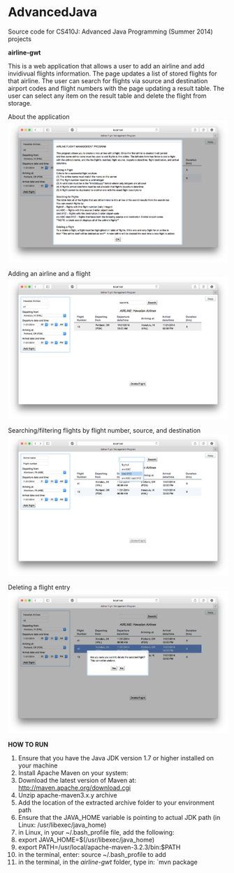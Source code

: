 AdvancedJava
============

Source code for CS410J: Advanced Java Programming (Summer 2014) projects


**airline-gwt** 


This is a web application that allows a user to add an airline and add invidivual flights information. The page updates a list of stored flights for that airline. The user can search for flights via source and destination airport codes and flight numbers with the page updating a result table. The user can select any item on the result table and delete the flight from storage.

About the application ![Alt-text](https://raw.githubusercontent.com/eslaurente/AdvancedJava/master/Screen%20Shot%202014-11-21%20at%205.37.26%20PM.png "About the application")

Adding an airline and a flight ![Adding an airline and a flight](https://github.com/eslaurente/AdvancedJava/blob/master/Screen%20Shot%202014-11-21%20at%205.36.43%20PM.png "Adding an airline and an associated flight")

Searching/filtering flights by flight number, source, and destination ![Alt-text](https://raw.githubusercontent.com/eslaurente/AdvancedJava/master/Screen%20Shot%202014-11-21%20at%205.38.15%20PM.png "Searching/filtering flights by flight number, source, and destination")

Deleting a flight entry ![Alt-text](https://raw.githubusercontent.com/eslaurente/AdvancedJava/master/Screen%20Shot%202014-11-21%20at%205.37.06%20PM.png "Deleting a flight entry")


**HOW TO RUN**

1. Ensure that you have the Java JDK version 1.7 or higher installed on your machine
2. Install Apache Maven on your system:  
  1. Download the latest version of Maven at: http://maven.apache.org/download.cgi
  2. Unzip apache-maven3.x.y archive
  3. Add the location of the extracted archive folder to your environment path
  4. Ensure that the JAVA_HOME variable is pointing to actual JDK path (in Linux: /usr/libexec/java_home)
  5. in Linux, in your ~/.bash_profile file, add the following: 
  6. export JAVA_HOME=$(/usr/libexec/java_home)
  7. export PATH=/usr/local/apache-maven-3.2.3/bin:$PATH
  8. in the terminal, enter: source ~/.bash_profile to add
3. in the terminal, in the *airline-gwt* folder, type in: `mvn package

  

